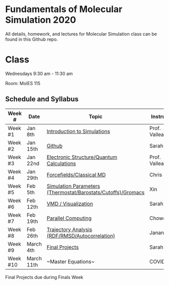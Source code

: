 # Fundamentals of Molecular Simulation 2020
All details, homework, and lectures for Molecular Simulation class can be found in this Github repo. 

# Class

Wednesdays 9:30 am - 11:30 am

Room: MolES 115 

## Schedule and Syllabus

|Week #  | Date  | Topic | Instructor |
|---|---|---|---|
Week #1 | Jan 8th | [Introduction to Simulations](W1/) | Prof. Valleau 
Week #2 | Jan 15th | [Github](W2/) | Sarah
Week #3 | Jan 22nd | [Electronic Structure/Quantum Calculations](W3/) | Prof. Valleau
Week #4 | Jan 29th | [Forcefields/Classical MD](W4/) | Chris
Week #5 | Feb 5th | [Simulation Parameters (Thermostat/Barostats/Cutoffs)/Gromacs](W5/) | Xin
Week #6 | Feb 12th | [VMD / Visualization](W6/) | Sarah
Week #7 | Feb 19th | [Parallel Computing](W7/) | Chowdhury
Week #8 | Feb 26th | [Trajectory Analysis (RDF/RMSD/Autocorrelation)](W8/)  | Janani
Week #9 | March 4th | [Final Projects](W9/)  | Sarah
Week #10 | March 11th | ~Master Equations~  | COVID-19

Final Projects due during Finals Week

